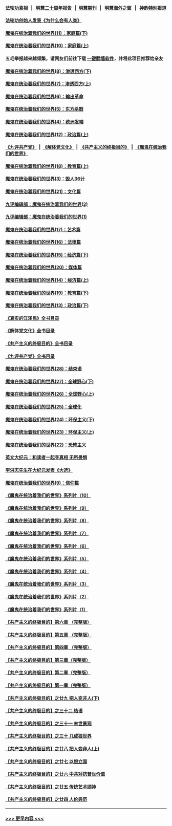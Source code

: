 #### [法轮功真相](https://github.com/gfw-breaker/truth/blob/master/README.md?t=0) &nbsp;&nbsp;|&nbsp;&nbsp; [明慧二十周年报告](https://github.com/gfw-breaker/mh-reports/blob/master/README.md?t=0) &nbsp;&nbsp;|&nbsp;&nbsp;[明慧期刊](https://github.com/gfw-breaker/mh-qikan) &nbsp;&nbsp;|&nbsp;&nbsp; [明慧海外之窗](https://github.com/gfw-breaker/mh-news/blob/master/README.md?t=0) &nbsp;&nbsp;|&nbsp;&nbsp; [神韵特别报道](https://github.com/gfw-breaker/mh-news/blob/master/shenyun.md?t=0)
#### [法轮功创始人发表《为什么会有人类》](../pages/nsc422/n13912117.md?t=04010943) 
#### [魔鬼在统治着我们的世界(11)：家庭篇(下)](../pages/nsc422/n10440961.md?t=04010943) 
#### [魔鬼在统治着我们的世界(10)：家庭篇(上)](../pages/nsc422/n10435448.md?t=04010943) 
#### 五毛举报越来越频繁，请网友们前往下载 [一键翻墙软件](https://github.com/gfw-breaker/ssr-accounts)，并将此项目推荐给亲友
#### [魔鬼在统治着我们的世界(8)：渗透西方(下)](../pages/nsc422/n10429603.md?t=04010943) 
#### [魔鬼在统治着我们的世界(7)：渗透西方(上)](../pages/nsc422/n10426013.md?t=04010943) 
#### [魔鬼在统治着我们的世界(6)：输出革命](../pages/nsc422/n10421536.md?t=04010943) 
#### [魔鬼在统治着我们的世界(5)：东方杀戮](../pages/nsc422/n10417707.md?t=04010943) 
#### [魔鬼在统治着我们的世界(4)：欧洲发端](../pages/nsc422/n10414890.md?t=04010943) 
#### [魔鬼在统治着我们的世界(12)：政治篇(上)](../pages/nsc422/n10444576.md?t=04010943) 
#### [《九评共产党》](https://github.com/begood0513/9ping.md/blob/master/README.md) &nbsp;|&nbsp; [《解体党文化》](../../../../jtdwh.md/blob/master/README.md)  &nbsp;|&nbsp; [《共产主义的终极目的》](../../../../gczydzjmd.md/blob/master/README.md) &nbsp;|&nbsp; [《魔鬼在统治我们的世界》](../../../../mgztzwmdsj.md/blob/master/README.md) 
#### [魔鬼在统治着我们的世界(18)：教育篇(上)](../pages/nsc422/n10526970.md?t=04010943) 
#### [魔鬼在统治着我们的世界(3)：毁人36计](../pages/nsc422/n10411583.md?t=04010943) 
#### [魔鬼在统治着我们的世界(21)：文化篇](../pages/nsc422/n10597706.md?t=04010943) 
#### [九评编辑部：魔鬼在统治着我们的世界(2)](../pages/nsc422/n10410036.md?t=04010943) 
#### [九评编辑部：魔鬼在统治着我们的世界(1)](../pages/nsc422/n10406825.md?t=04010943) 
#### [魔鬼在统治着我们的世界(17)：艺术篇](../pages/nsc422/n10499093.md?t=04010943) 
#### [魔鬼在统治着我们的世界(16)：法律篇](../pages/nsc422/n10485969.md?t=04010943) 
#### [魔鬼在统治着我们的世界(15)：经济篇(下)](../pages/nsc422/n10469975.md?t=04010943) 
#### [魔鬼在统治着我们的世界(20)：媒体篇](../pages/nsc422/n10586579.md?t=04010943) 
#### [魔鬼在统治着我们的世界(14)：经济篇(上)](../pages/nsc422/n10457370.md?t=04010943) 
#### [魔鬼在统治着我们的世界(19)：教育篇(下)](../pages/nsc422/n10564808.md?t=04010943) 
#### [魔鬼在统治着我们的世界(13)：政治篇(下)](../pages/nsc422/n10448270.md?t=04010943) 
#### [《真实的江泽民》全书目录](../pages/nsc422/n13721399.md?t=04010943) 
#### [《解体党文化》全书目录](../pages/nsc422/n13721157.md?t=04010943) 
#### [《共产主义的终极目的》全书目录](../pages/nsc422/n13721048.md?t=04010943) 
#### [《九评共产党》全书目录](../pages/nsc422/n13708085.md?t=04010943) 
#### [魔鬼在统治着我们的世界(28)：结束语](../pages/nsc422/n10936246.md?t=04010943) 
#### [魔鬼在统治着我们的世界(27)：全球野心(下)](../pages/nsc422/n10928319.md?t=04010943) 
#### [魔鬼在统治着我们的世界(26)：全球野心(上)](../pages/nsc422/n10900318.md?t=04010943) 
#### [魔鬼在统治着我们的世界(25)：全球化](../pages/nsc422/n10788205.md?t=04010943) 
#### [魔鬼在统治着我们的世界(24)：环保主义(下)](../pages/nsc422/n10695307.md?t=04010943) 
#### [魔鬼在统治着我们的世界(23)：环保主义(上)](../pages/nsc422/n10688613.md?t=04010943) 
#### [魔鬼在统治着我们的世界(22)：恐怖主义](../pages/nsc422/n10614727.md?t=04010943) 
#### [英文大纪元：和读者一起寻真相 无所畏惧](../pages/nsc422/n12542027.md?t=04010943) 
#### [李洪志先生在大纪元发表《大选》](../pages/nsc422/n12534746.md?t=04010943) 
#### [魔鬼在统治着我们的世界(9)：信仰篇](../pages/nsc422/n10432159.md?t=04010943) 
#### [《魔鬼在统治着我们的世界》系列片（10）](../pages/nsc422/n12292670.md?t=04010943) 
#### [《魔鬼在统治着我们的世界》系列片（9）](../pages/nsc422/n12290859.md?t=04010943) 
#### [《魔鬼在统治着我们的世界》系列片（8）](../pages/nsc422/n12287445.md?t=04010943) 
#### [《魔鬼在统治着我们的世界》系列片（7）](../pages/nsc422/n12283425.md?t=04010943) 
#### [《魔鬼在统治着我们的世界》系列片（6）](../pages/nsc422/n12282314.md?t=04010943) 
#### [《魔鬼在统治着我们的世界》系列片（5）](../pages/nsc422/n12281419.md?t=04010943) 
#### [《魔鬼在统治着我们的世界》系列片（4）](../pages/nsc422/n12274024.md?t=04010943) 
#### [《魔鬼在统治着我们的世界》系列片（3）](../pages/nsc422/n12271322.md?t=04010943) 
#### [《魔鬼在统治着我们的世界》系列片（2）](../pages/nsc422/n12269049.md?t=04010943) 
#### [《魔鬼在统治着我们的世界》系列片（1）](../pages/nsc422/n12267575.md?t=04010943) 
#### [【共产主义的终极目的】第六章 （完整版）](../pages/nsc422/n11428913.md?t=04010943) 
#### [【共产主义的终极目的】第五章 （完整版）](../pages/nsc422/n11428912.md?t=04010943) 
#### [【共产主义的终极目的】第四章 （完整版）](../pages/nsc422/n11428907.md?t=04010943) 
#### [【共产主义的终极目的】第三章（完整版）](../pages/nsc422/n11428848.md?t=04010943) 
#### [【共产主义的终极目的】第二章（完整版）](../pages/nsc422/n11428831.md?t=04010943) 
#### [【共产主义的终极目的】第一章（完整版）](../pages/nsc422/n11417651.md?t=04010943) 
#### [【共产主义的终极目的】之廿九 把人变非人(下)](../pages/nsc422/n11344140.md?t=04010943) 
#### [【共产主义的终极目的】之三十二 结语](../pages/nsc422/n11360535.md?t=04010943) 
#### [【共产主义的终极目的】之三十一 末世景观](../pages/nsc422/n11351129.md?t=04010943) 
#### [【共产主义的终极目的】之三十 几成狼世界](../pages/nsc422/n11348280.md?t=04010943) 
#### [【共产主义的终极目的】之廿八 把人变非人(上)](../pages/nsc422/n11340492.md?t=04010943) 
#### [【共产主义的终极目的】之廿七 以恨立国](../pages/nsc422/n11336944.md?t=04010943) 
#### [【共产主义的终极目的】之廿六 中共对抗普世价值](../pages/nsc422/n11324785.md?t=04010943) 
#### [【共产主义的终极目的】之廿五 传统艺术颂神](../pages/nsc422/n11296396.md?t=04010943) 
#### [【共产主义的终极目的】之廿四 人伦典范](../pages/nsc422/n11296397.md?t=04010943) 

----
#### [ >>> 更早内容 <<< ](../indexes/nsc422-earlier.md)
